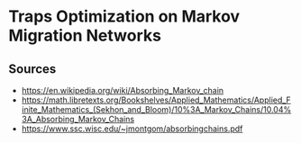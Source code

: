 # Traps Optimization on Markov Migration Networks

##  Sources

* https://en.wikipedia.org/wiki/Absorbing_Markov_chain
* https://math.libretexts.org/Bookshelves/Applied_Mathematics/Applied_Finite_Mathematics_(Sekhon_and_Bloom)/10%3A_Markov_Chains/10.04%3A_Absorbing_Markov_Chains
* https://www.ssc.wisc.edu/~jmontgom/absorbingchains.pdf